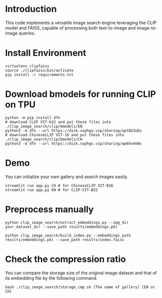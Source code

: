 # Introduction

This code implements a versatile image search engine leveraging the CLIP model and FAISS, capable of processing both text-to-image and image-to-image queries.

# Install Environment
```
virtualenv clipfaiss
source ./clipfaiss/bin/activate
pip install -r requirements.txt
```

# Download bmodels for running CLIP on TPU
```
python -m pip install dfn
# download CLIP VIT-b32 and put these files into ./clip_image_search/clip/bmodels/EN
python3 -m dfn --url https://disk.sophgo.vip/sharing/optDG3uDs
# download ChineseCLIP VIT-16 and put these files into ./clip_image_search/clip/bmodels/CH
python3 -m dfn --url https://disk.sophgo.vip/sharing/qw6hvmVWs
```


# Demo
You can initialize your own gallery and search images easily.
```
streamlit run app.py CH # for ChineseCLIP VIT-B16
streamlit run app.py EN # for CLIP-VIT-B32 
```


# Preprocess manually
```
python clip_image_search/extract_embeddings.py --img_dir your_dataset_dir --save_path results/embeddings.pkl

python clip_image_search/build_index.py --embeddings_path results/embeddings.pkl --save_path results/index.faiss
```


# Check the compression ratio
You can compare the storage size of the original image dataset and that of its embedding file by the following command.
```
bash ./clip_image_search/storage_cmp.sh [The name of gallery] [EN or CH]
```
